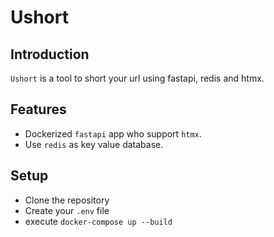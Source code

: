 # Ushort
## Introduction
`Ushort` is a tool to short your url using fastapi, redis and htmx.

## Features
- Dockerized `fastapi` app who support `htmx`.
- Use `redis` as key value database.

## Setup

- Clone the repository
- Create your `.env` file
- execute `docker-compose up --build`
